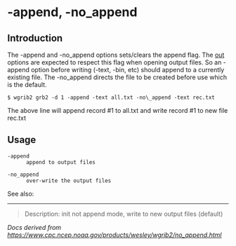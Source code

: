 # -append, -no_append

## Introduction

The -append and -no_append options
sets/clears the append flag. The [out](./types.md) options are
expected to respect this flag when opening output files. So an -append option
before writing (-text, -bin, etc) should append to a currently existing file.
The -no_append directs the file to be created before use which is the default.

```
$ wgrib2 grb2 -d 1 -append -text all.txt -no\_append -text rec.txt
```

The above line will append record #1 to all.txt and write record #1 to new file rec.txt

## Usage

```
-append
      append to output files

-no_append
      over-write the output files
```

See also:

---

> Description: init not append mode, write to new output files (default)

_Docs derived from <https://www.cpc.ncep.noaa.gov/products/wesley/wgrib2/no_append.html>_
